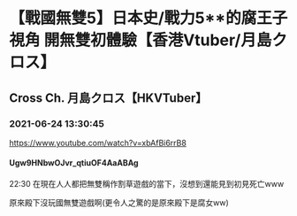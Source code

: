 # 【戰國無雙5】日本史/戰力5**的腐王子視角 開無雙初體驗【香港Vtuber/月島クロス】

## Cross Ch. 月島クロス【HKVTuber】

### 2021-06-24 13:30:45

https://www.youtube.com/watch?v=xbAfBi6rrB8

#### Ugw9HNbwOJvr_qtiuOF4AaABAg

22:30 在現在人人都把無雙稱作割草遊戲的當下，沒想到還能見到初見死亡www

原來殿下沒玩國無雙遊戲啊(更令人之驚的是原來殿下是腐女ww)

